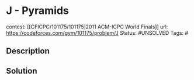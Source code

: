 # J - Pyramids

contest: [[CFICPC/101175/101175|2011 ACM-ICPC World Finals]]
url: https://codeforces.com/gym/101175/problem/J
Status: #UNSOLVED
Tags: #

## Description

## Solution

